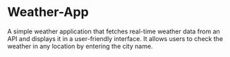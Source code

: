# Weather-App
A simple weather application that fetches real-time weather data from an API and displays it in a user-friendly interface. It allows users to check the weather in any location by entering the city name.
